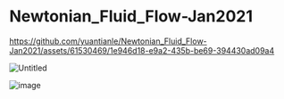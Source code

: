 # Newtonian_Fluid_Flow-Jan2021

https://github.com/yuantianle/Newtonian_Fluid_Flow-Jan2021/assets/61530469/1e946d18-e9a2-435b-be69-394430ad09a4

![Untitled](https://github.com/yuantianle/Newtonian_Fluid_Flow-Jan2021/assets/61530469/470ac685-789b-45b0-a1d1-5c4cc40e950b)

![image](https://github.com/yuantianle/Newtonian_Fluid_Flow-Jan2021/assets/61530469/eeeff034-1be6-41a0-aa33-665a266ec209)



